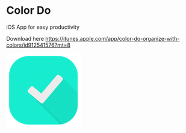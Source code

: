 Color Do
========

iOS App for easy productivity

Download here https://itunes.apple.com/app/color-do-organize-with-colors/id912541576?mt=8

![icon](https://raw.githubusercontent.com/pablopunk/Color-Do/master/icon.png)